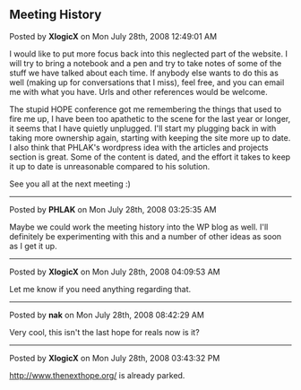 ## Meeting History
Posted by **XlogicX** on Mon July 28th, 2008 12:49:01 AM

I would like to put more focus back into this neglected part of the website. I
will try to bring a notebook and a pen and try to take notes of some of the
stuff we have talked about each time. If anybody else wants to do this as well
(making up for conversations that I miss), feel free, and you can email me with
what you have. Urls and other references would be welcome.

The stupid HOPE conference got me remembering the things that used to fire me
up, I have been too apathetic to the scene for the last year or longer, it seems
that I have quietly unplugged. I'll start my plugging back in with taking more
ownership again, starting with keeping the site more up to date. I also think
that PHLAK's wordpress idea with the articles and projects section is great.
Some of the content is dated, and the effort it takes to keep it up to date is
unreasonable compared to his solution.

See you all at the next meeting :)

--------------------------------------------------------------------------------

Posted by **PHLAK** on Mon July 28th, 2008 03:25:35 AM

Maybe we could work the meeting history into the WP blog as well.  I'll
definitely be experimenting with this and a number of other ideas as soon as I
get it up.

--------------------------------------------------------------------------------

Posted by **XlogicX** on Mon July 28th, 2008 04:09:53 AM

Let me know if you need anything regarding that.

--------------------------------------------------------------------------------

Posted by **nak** on Mon July 28th, 2008 08:42:29 AM

Very cool, this isn't the last hope for reals now is it?

--------------------------------------------------------------------------------

Posted by **XlogicX** on Mon July 28th, 2008 03:43:32 PM

<http://www.thenexthope.org/> is already parked.
